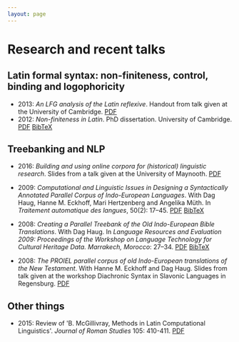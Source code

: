 ```yaml
---
layout: page
---
```


# Research and recent talks

## Latin formal syntax: non-finiteness, control, binding and logophoricity

* 2013: _An LFG analysis of the Latin reflexive_. Handout from talk given at the University of Cambridge. [PDF](http://folk.uio.no/mariuslj/johndal-2013-reflexives.pdf)
* 2012: _Non-finiteness in Latin_. PhD dissertation. University of Cambridge. [PDF](http://folk.uio.no/mariuslj/johndal-2012-phd-dissertation.pdf) [BibTeX](johndal-2012-phd-dissertation.bib)

## Treebanking and NLP

* 2016: _Building and using online corpora for (historical) linguistic research_. Slides from a talk given at the University of Maynooth. [PDF](folk.uio.no/mariuslj/johndal-2016-maynooth.pdf)

* 2009: _Computational and Linguistic Issues in Designing a Syntactically Annotated Parallel Corpus of Indo-European Languages_. With Dag Haug, Hanne M. Eckhoff, Mari Hertzenberg and Angelika Müth. In _Traitement automatique des langues_, 50(2): 17–45. [PDF](http://www.atala.org/IMG/pdf/TAL-2009-50-2-01-Haug.pdf) [BibTeX](proiel-2009-tal.bib)
* 2008: _Creating a Parallel Treebank of the Old Indo-European Bible Translations_. With Dag Haug. In _Language Resources and Evaluation 2009: Proceedings of the Workshop on Language Technology for Cultural Heritage Data. Marrakech, Morocco_: 27–34. [PDF](http://www.lrec-conf.org/proceedings/lrec2008/workshops/W22_Proceedings.pdf#page=31) [BibTeX](proiel-2008-marrakech-paper.bib)
* 2008: _The PROIEL parallel corpus of old Indo-European translations of the New Testament_. With Hanne M. Eckhoff and Dag Haug. Slides from talk given at the workshop Diachronic Syntax in Slavonic Languages in Regensburg. [PDF](http://www.hf.uio.no/ifikk/english/research/projects/proiel/Activities/proiel/publications/regensburgslides.pdf)

## Other things

* 2015: Review of 'B. McGillivray, Methods in Latin Computational Linguistics'. _Journal of Roman Studies_ 105: 410-411. [PDF](http://journals.cambridge.org/abstract_S0075435815001112)
